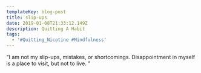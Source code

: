 ```yaml
---
templateKey: blog-post
title: slip-ups
date: 2019-01-08T21:33:12.149Z
description: Quitting A Habit
tags:
  - '#Quitting_Nicotine #Mindfulness'
---
```

"I am not my slip-ups, mistakes, or shortcomings. Disappointment in myself is a place to visit, but not to live. "
